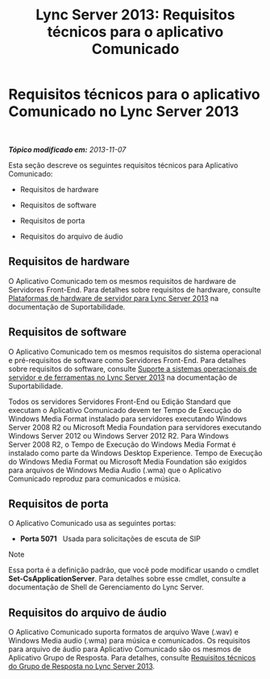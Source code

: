 ﻿---
title: 'Lync Server 2013: Requisitos técnicos para o aplicativo Comunicado'
TOCTitle: Requisitos técnicos para o aplicativo Comunicado
ms:assetid: fbd8c204-3765-4b22-a0c9-a781b5126366
ms:mtpsurl: https://technet.microsoft.com/pt-br/library/JJ205413(v=OCS.15)
ms:contentKeyID: 49308697
ms.date: 05/19/2016
mtps_version: v=OCS.15
ms.translationtype: HT
---

# Requisitos técnicos para o aplicativo Comunicado no Lync Server 2013

 

_**Tópico modificado em:** 2013-11-07_

Esta seção descreve os seguintes requisitos técnicos para Aplicativo Comunicado:

  - Requisitos de hardware

  - Requisitos de software

  - Requisitos de porta

  - Requisitos do arquivo de áudio

## Requisitos de hardware

O Aplicativo Comunicado tem os mesmos requisitos de hardware de Servidores Front-End. Para detalhes sobre requisitos de hardware, consulte [Plataformas de hardware de servidor para Lync Server 2013](lync-server-2013-server-hardware-platforms.md) na documentação de Suportabilidade.

## Requisitos de software

O Aplicativo Comunicado tem os mesmos requisitos do sistema operacional e pré-requisitos de software como Servidores Front-End. Para detalhes sobre requisitos do software, consulte [Suporte a sistemas operacionais de servidor e de ferramentas no Lync Server 2013](lync-server-2013-server-and-tools-operating-system-support.md) na documentação de Suportabilidade.

Todos os servidores Servidores Front-End ou Edição Standard que executam o Aplicativo Comunicado devem ter Tempo de Execução do Windows Media Format instalado para servidores executando Windows Server 2008 R2 ou Microsoft Media Foundation para servidores executando Windows Server 2012 ou Windows Server 2012 R2. Para Windows Server 2008 R2, o Tempo de Execução do Windows Media Format é instalado como parte da Windows Desktop Experience. Tempo de Execução do Windows Media Format ou Microsoft Media Foundation são exigidos para arquivos de Windows Media Audio (.wma) que o Aplicativo Comunicado reproduz para comunicados e música.

## Requisitos de porta

O Aplicativo Comunicado usa as seguintes portas:

  - **Porta 5071**   Usada para solicitações de escuta de SIP

> [!note]  
> Essa porta é a definição padrão, que você pode modificar usando o cmdlet <strong>Set-CsApplicationServer</strong>. Para detalhes sobre esse cmdlet, consulte a documentação de Shell de Gerenciamento do Lync Server.

## Requisitos do arquivo de áudio

O Aplicativo Comunicado suporta formatos de arquivo Wave (.wav) e Windows Media audio (.wma) para música e comunicados. Os requisitos para arquivo de áudio para Aplicativo Comunicado são os mesmos de Aplicativo Grupo de Resposta. Para detalhes, consulte [Requisitos técnicos do Grupo de Resposta no Lync Server 2013](lync-server-2013-technical-requirements-for-response-group.md).

